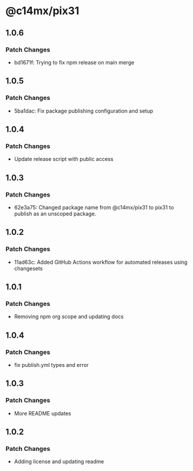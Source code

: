 # @c14mx/pix31

## 1.0.6

### Patch Changes

- bd1671f: Trying to fix npm release on main merge

## 1.0.5

### Patch Changes

- 5ba1dac: Fix package publishing configuration and setup

## 1.0.4

### Patch Changes

- Update release script with public access

## 1.0.3

### Patch Changes

- 62e3a75: Changed package name from @c14mx/pix31 to pix31 to publish as an unscoped package.

## 1.0.2

### Patch Changes

- 11ad63c: Added GitHub Actions workflow for automated releases using changesets

## 1.0.1

### Patch Changes

- Removing npm org scope and updating docs

## 1.0.4

### Patch Changes

- fix publish.yml types and error

## 1.0.3

### Patch Changes

- More README updates

## 1.0.2

### Patch Changes

- Adding license and updating readme
